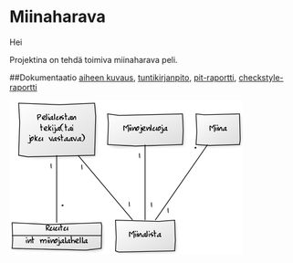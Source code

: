 # Miinaharava

Hei

Projektina on tehdä toimiva miinaharava peli.

##Dokumentaatio
[aiheen kuvaus](dokumentaatio/aiheenKuvausJaRakenne.md),
[tuntikirjanpito](dokumentaatio/tuntikirjanpito.md),
[pit-raportti](dokumentaatio/pit-raportti/201701271747),
[checkstyle-raportti](dokumentaatio/checkstyle-raportti/site)


![Määrittelyvaiheen luokkakaavio](dokumentaatio/alustavaluokkakaavio.png)